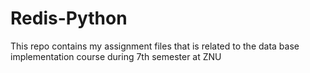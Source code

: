 # Redis-Python
This repo contains my assignment files that is related to the data base implementation course during 7th semester at ZNU 
